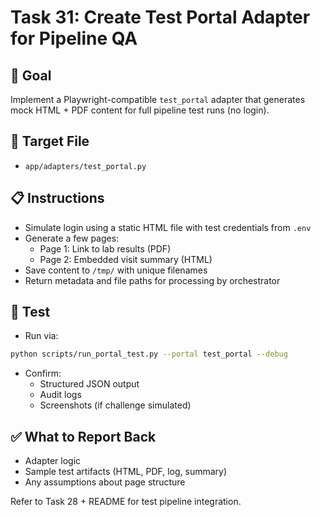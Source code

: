 # Task 31: Create Test Portal Adapter for Pipeline QA

## 🎯 Goal
Implement a Playwright-compatible `test_portal` adapter that generates mock HTML + PDF content for full pipeline test runs (no login).

## 📂 Target File
- `app/adapters/test_portal.py`

## 📋 Instructions
- Simulate login using a static HTML file with test credentials from `.env`
- Generate a few pages:
  - Page 1: Link to lab results (PDF)
  - Page 2: Embedded visit summary (HTML)
- Save content to `/tmp/` with unique filenames
- Return metadata and file paths for processing by orchestrator

## 🧪 Test
- Run via:
```bash
python scripts/run_portal_test.py --portal test_portal --debug
```
- Confirm:
  - Structured JSON output
  - Audit logs
  - Screenshots (if challenge simulated)

## ✅ What to Report Back
- Adapter logic
- Sample test artifacts (HTML, PDF, log, summary)
- Any assumptions about page structure

Refer to Task 28 + README for test pipeline integration.